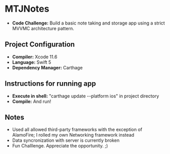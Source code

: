 # MTJNotes
- **Code Challenge:** Build a basic note taking and storage app using a strict MVVMC architecture pattern. 

## Project Configuration
- **Compiler:** Xcode 11.6
- **Language:** Swift 5
- **Dependency Manager:** Carthage


## Instructions for running app
- **Execute in shell:**  "carthage update --platform ios" in project directory
- **Compile:** And run!

## Notes
- Used all allowed third-party frameworks with the exception of AlamoFire; I rolled my own Networking framework instead
- Data syncronization with server is currently broken
- Fun Challlenge. Appreciate the opportunity. ;)

